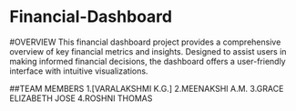 # Financial-Dashboard
#OVERVIEW
This financial dashboard project provides a comprehensive overview of key financial metrics and insights. Designed to assist users in making informed financial decisions, the dashboard offers a user-friendly interface with intuitive visualizations.


##TEAM MEMBERS
1.[VARALAKSHMI K.G.]
2.MEENAKSHI  A.M.
3.GRACE ELIZABETH JOSE
4.ROSHNI THOMAS

